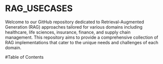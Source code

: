 # RAG_USECASES

Welcome to our GitHub repository dedicated to Retrieval-Augmented Generation (RAG) approaches tailored for various domains including healthcare, life sciences, insurance, finance, and supply chain management. This repository aims to provide a comprehensive collection of RAG implementations that cater to the unique needs and challenges of each domain.

#Table of Contents
